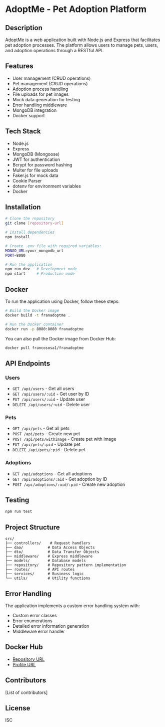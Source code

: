 # AdoptMe - Pet Adoption Platform

## Description
AdoptMe is a web application built with Node.js and Express that facilitates pet adoption processes. The platform allows users to manage pets, users, and adoption operations through a RESTful API.

## Features
- User management (CRUD operations)
- Pet management (CRUD operations)
- Adoption process handling
- File uploads for pet images
- Mock data generation for testing
- Error handling middleware
- MongoDB integration
- Docker support

## Tech Stack
- Node.js
- Express
- MongoDB (Mongoose)
- JWT for authentication
- Bcrypt for password hashing
- Multer for file uploads
- Faker.js for mock data
- Cookie Parser
- dotenv for environment variables
- Docker

## Installation
```bash
# Clone the repository
git clone [repository-url]

# Install dependencies
npm install

# Create .env file with required variables:
MONGO_URL=your_mongodb_url
PORT=8080

# Run the application
npm run dev   # Development mode
npm start     # Production mode
```

## Docker
To run the application using Docker, follow these steps:

```bash
# Build the Docker image
docker build -t franadoptme .

# Run the Docker container
docker run -p 8080:8080 franadoptme
```

You can also pull the Docker image from Docker Hub:

```bash
docker pull francososa1/franadoptme
```

## API Endpoints

### Users
- `GET /api/users` - Get all users
- `GET /api/users/:uid` - Get user by ID
- `PUT /api/users/:uid` - Update user
- `DELETE /api/users/:uid` - Delete user

### Pets
- `GET /api/pets` - Get all pets
- `POST /api/pets` - Create new pet
- `POST /api/pets/withimage` - Create pet with image
- `PUT /api/pets/:pid` - Update pet
- `DELETE /api/pets/:pid` - Delete pet

### Adoptions
- `GET /api/adoptions` - Get all adoptions
- `GET /api/adoptions/:aid` - Get adoption by ID
- `POST /api/adoptions/:uid/:pid` - Create new adoption

## Testing
```bash
npm run test
```

## Project Structure
```
src/
├── controllers/    # Request handlers
├── dao/           # Data Access Objects
├── dto/           # Data Transfer Objects
├── middleware/    # Express middleware
├── models/        # Database models
├── repository/    # Repository pattern implementation
├── routes/        # API routes
├── services/      # Business logic
└── utils/         # Utility functions
```

## Error Handling
The application implements a custom error handling system with:
- Custom error classes
- Error enumerations
- Detailed error information generation
- Middleware error handler

## Docker Hub
- [Repository URL](https://hub.docker.com/r/francososa1/franadoptme)
- [Profile URL](https://hub.docker.com/u/francososa1)

## Contributors
[List of contributors]

## License
ISC